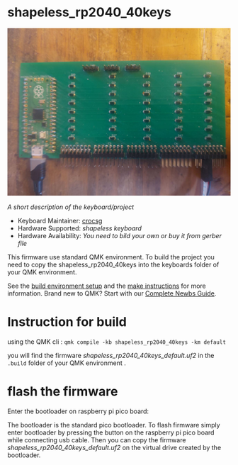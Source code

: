# shapeless_rp2040_40keys

![test_rp2040_40keys](board.jpg)

*A short description of the keyboard/project*

* Keyboard Maintainer: [crocsg](https://github.com/crocsg)
* Hardware Supported: *shapeless keyboard*
* Hardware Availability: *You need to bild your own or buy it from gerber file*

This firmware use standard QMK environment. To build the project you need to copy the shapeless_rp2040_40keys into the keyboards folder of your QMK environment.

See the [build environment setup](https://docs.qmk.fm/#/getting_started_build_tools) and the [make instructions](https://docs.qmk.fm/#/getting_started_make_guide) for more information. Brand new to QMK? Start with our [Complete Newbs Guide](https://docs.qmk.fm/#/newbs).

# Instruction for build 
using the QMK cli :
```qmk compile -kb shapeless_rp2040_40keys -km default ```

you will find the firmware *shapeless_rp2040_40keys_default.uf2* in the `.build` folder of your QMK environment .


# flash the firmware

Enter the bootloader on raspberry pi pico board:

The bootloader is the standard pico bootloader. To flash firmware simply enter bootloader by pressing the button on the raspberry pi pico board while connecting usb cable. Then you can copy the firmware *shapeless_rp2040_40keys_default.uf2* on the virtual drive created by the bootloader.